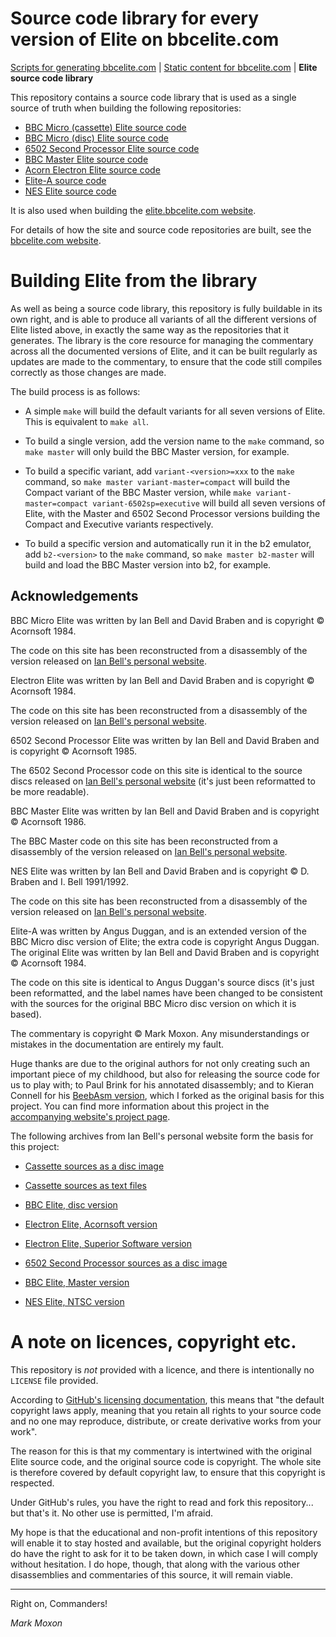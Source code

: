 # Source code library for every version of Elite on bbcelite.com

[Scripts for generating bbcelite.com](https://github.com/markmoxon/bbcelite-scripts) | [Static content for bbcelite.com](https://github.com/markmoxon/bbcelite-websites) | **Elite source code library**

This repository contains a source code library that is used as a single source of truth when building the following repositories:

* [BBC Micro (cassette) Elite source code](https://github.com/markmoxon/elite-source-code-bbc-micro-cassette)
* [BBC Micro (disc) Elite source code](https://github.com/markmoxon/elite-source-code-bbc-micro-disc)
* [6502 Second Processor Elite source code](https://github.com/markmoxon/elite-source-code-6502-second-processor)
* [BBC Master Elite source code](https://github.com/markmoxon/elite-source-code-bbc-master)
* [Acorn Electron Elite source code](https://github.com/markmoxon/elite-source-code-acorn-electron)
* [Elite-A source code](https://github.com/markmoxon/elite-a-source-code-bbc-micro)
* [NES Elite source code](https://github.com/markmoxon/elite-source-code-nes)

It is also used when building the [elite.bbcelite.com website](https://elite.bbcelite.com).

For details of how the site and source code repositories are built, see the [bbcelite.com website](https://www.bbcelite.com/disassembly_websites/).

# Building Elite from the library

As well as being a source code library, this repository is fully buildable in its own right, and is able to produce all variants of all the different versions of Elite listed above, in exactly the same way as the repositories that it generates. The library is the core resource for managing the commentary across all the documented versions of Elite, and it can be built regularly as updates are made to the commentary, to ensure that the code still compiles correctly as those changes are made.

The build process is as follows:

* A simple `make` will build the default variants for all seven versions of Elite. This is equivalent to `make all`.

* To build a single version, add the version name to the `make` command, so `make master` will only build the BBC Master version, for example.

* To build a specific variant, add `variant-<version>=xxx` to the `make` command, so `make master variant-master=compact` will build the Compact variant of the BBC Master version, while `make variant-master=compact variant-6502sp=executive` will build all seven versions of Elite, with the Master and 6502 Second Processor versions building the Compact and Executive variants respectively.

* To build a specific version and automatically run it in the b2 emulator, add `b2-<version>` to the `make` command, so `make master b2-master` will build and load the BBC Master version into b2, for example.

## Acknowledgements

BBC Micro Elite was written by Ian Bell and David Braben and is copyright &copy; Acornsoft 1984.

The code on this site has been reconstructed from a disassembly of the version released on [Ian Bell's personal website](http://www.elitehomepage.org/).

Electron Elite was written by Ian Bell and David Braben and is copyright &copy; Acornsoft 1984.

The code on this site has been reconstructed from a disassembly of the version released on [Ian Bell's personal website](http://www.elitehomepage.org/).

6502 Second Processor Elite was written by Ian Bell and David Braben and is copyright &copy; Acornsoft 1985.

The 6502 Second Processor code on this site is identical to the source discs released on [Ian Bell's personal website](http://www.elitehomepage.org/) (it's just been reformatted to be more readable).

BBC Master Elite was written by Ian Bell and David Braben and is copyright &copy; Acornsoft 1986.

The BBC Master code on this site has been reconstructed from a disassembly of the version released on [Ian Bell's personal website](http://www.elitehomepage.org/).

NES Elite was written by Ian Bell and David Braben and is copyright &copy; D. Braben and I. Bell 1991/1992.

The code on this site has been reconstructed from a disassembly of the version released on [Ian Bell's personal website](http://www.elitehomepage.org/).

Elite-A was written by Angus Duggan, and is an extended version of the BBC Micro disc version of Elite; the extra code is copyright Angus Duggan. The original Elite was written by Ian Bell and David Braben and is copyright &copy; Acornsoft 1984.

The code on this site is identical to Angus Duggan's source discs (it's just been reformatted, and the label names have been changed to be consistent with the sources for the original BBC Micro disc version on which it is based).

The commentary is copyright &copy; Mark Moxon. Any misunderstandings or mistakes in the documentation are entirely my fault.

Huge thanks are due to the original authors for not only creating such an important piece of my childhood, but also for releasing the source code for us to play with; to Paul Brink for his annotated disassembly; and to Kieran Connell for his [BeebAsm version](https://github.com/kieranhj/elite-beebasm), which I forked as the original basis for this project. You can find more information about this project in the [accompanying website's project page](https://elite.bbcelite.com/about_site/about_this_project.html).

The following archives from Ian Bell's personal website form the basis for this project:

* [Cassette sources as a disc image](http://www.elitehomepage.org/archive/a/a4080602.zip)

* [Cassette sources as text files](http://www.elitehomepage.org/archive/a/a4080610.zip)

* [BBC Elite, disc version](http://www.elitehomepage.org/archive/a/a4100000.zip)

* [Electron Elite, Acornsoft version](http://www.elitehomepage.org/archive/a/a4090000.zip)

* [Electron Elite, Superior Software version](http://www.elitehomepage.org/archive/a/a4090010.zip)

* [6502 Second Processor sources as a disc image](http://www.elitehomepage.org/archive/a/a5022201.zip)

* [BBC Elite, Master version](http://www.elitehomepage.org/archive/a/b8020001.zip)

* [NES Elite, NTSC version](http://www.elitehomepage.org/archive/a/b7120500.zip)

# A note on licences, copyright etc.

This repository is _not_ provided with a licence, and there is intentionally no `LICENSE` file provided.

According to [GitHub's licensing documentation](https://docs.github.com/en/free-pro-team@latest/github/creating-cloning-and-archiving-repositories/licensing-a-repository), this means that "the default copyright laws apply, meaning that you retain all rights to your source code and no one may reproduce, distribute, or create derivative works from your work".

The reason for this is that my commentary is intertwined with the original Elite source code, and the original source code is copyright. The whole site is therefore covered by default copyright law, to ensure that this copyright is respected.

Under GitHub's rules, you have the right to read and fork this repository... but that's it. No other use is permitted, I'm afraid.

My hope is that the educational and non-profit intentions of this repository will enable it to stay hosted and available, but the original copyright holders do have the right to ask for it to be taken down, in which case I will comply without hesitation. I do hope, though, that along with the various other disassemblies and commentaries of this source, it will remain viable.

---

Right on, Commanders!

_Mark Moxon_